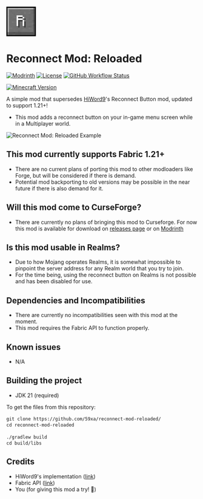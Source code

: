 ![Reconnect Mod: Reloaded Icon](https://github.com/59xa/reconnect-mod-reloaded/blob/master/src/main/resources/assets/reconnect-mod-reloaded/icon.png?raw=true)
# Reconnect Mod: Reloaded

[![Modrinth](https://img.shields.io/modrinth/dt/PjzgKfEE?label=&logo=Modrinth&labelColor=white&color=00AF5C&style=for-the-badge)](https://modrinth.com/mod/reconnect-mod-reloaded)
[![License](https://img.shields.io/github/license/59xa/reconnect-mod-reloaded?label=&logo=c&style=for-the-badge&color=A8B9CC&labelColor=455A64)](https://github.com/59xa/reconnect-mod-reloaded/blob/master/LICENSE)
[![GitHub Workflow Status](https://img.shields.io/github/actions/workflow/status/59xa/reconnect-mod-reloaded/build.yml?style=for-the-badge&label=&logo=Gradle&labelColor=388E3C)](https://github.com/59xa/reconnect-mod-reloaded/actions)

[![Minecraft Version](https://img.shields.io/badge/Minecraft-1.21.1%20|%201.21-green?style=for-the-badge&labelColor=388E3C&color=8BC34A)](https://github.com/xfl03/MCCustomSkinLoader)

A simple mod that supersedes [HiWord9](https://github.com/HiWord9)'s Reconnect Button mod, updated to support 1.21+!
- This mod adds a reconnect button on your in-game menu screen while in a Multiplayer world.

![Reconnect Mod: Reloaded Example](https://cdn.modrinth.com/data/PjzgKfEE/images/54a7871bc46040b5214402a13cbbd4ab58b64aec.png)

## This mod currently supports Fabric 1.21+
- There are no current plans of porting this mod to other modloaders like Forge, but will be considered if there is demand.
- Potential mod backporting to old versions may be possible in the near future if there is also demand for it.

## Will this mod come to CurseForge?
- There are currently no plans of bringing this mod to Curseforge. For now this mod is available for download on [releases page](https://github.com/59xa/reconnect-mod-reloaded/releases/tag/Releases) or on [Modrinth](https://modrinth.com/mod/reconnect-mod-reloaded)

## Is this mod usable in Realms?
- Due to how Mojang operates Realms, it is somewhat impossible to pinpoint the server address for any Realm world that you try to join.
- For the time being, using the reconnect button on Realms is not possible and has been disabled for use.

## Dependencies and Incompatibilities
- There are currently no incompatibilities seen with this mod at the moment.
- This mod requires the Fabric API to function properly.

## Known issues
- N/A

## Building the project
- JDK 21 (required)

To get the files from this repository:
```
git clone https://github.com/59xa/reconnect-mod-reloaded/
cd reconnect-mod-reloaded

./gradlew build
cd build/libs
```

## Credits
- HiWord9's implementation ([link](https://github.com/HiWord9/Reconnect-Button-HiWord9-fabric-1.19))
- Fabric API ([link](https://fabricmc.net/))
- You (for giving this mod a try! 🤍)

